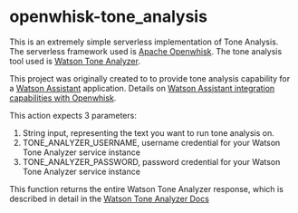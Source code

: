 # openwhisk-tone_analysis
This is an extremely simple serverless implementation of Tone Analysis.
The serverless framework used is [Apache Openwhisk](https://console.bluemix.net/openwhisk/).
The tone analysis tool used is [Watson Tone Analyzer](https://console.bluemix.net/catalog/services/tone-analyzer).

This project was originally created to to provide tone analysis capability for a [Watson Assistant](https://console.bluemix.net/catalog/services/watson-assistant-formerly-conversation) application. Details on [Watson Assistant integration capabilities with Openwhisk](https://console.bluemix.net/docs/services/conversation/dialog-actions.html#dialog-actions).

This action expects 3 parameters:
1. String input, representing the text you want to run tone analysis on.
2. TONE_ANALYZER_USERNAME, username credential for your Watson Tone Analyzer service instance
3. TONE_ANALYZER_PASSWORD, password credential for your Watson Tone Analyzer service instance

This function returns the entire Watson Tone Analyzer response, which is described in detail in the [Watson Tone Analyzer Docs](https://www.ibm.com/watson/developercloud/tone-analyzer/api/v3/node.html?node#tone)
